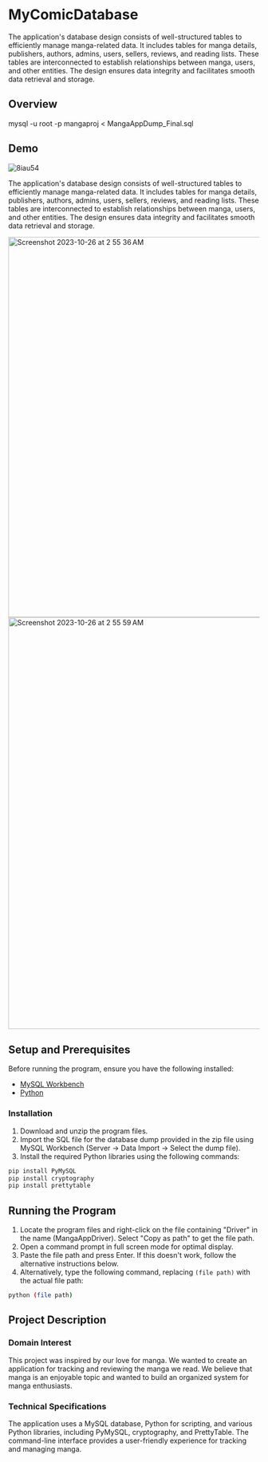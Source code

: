 # MyComicDatabase

The application's database design consists of well-structured tables to efficiently manage manga-related data. It includes tables for manga details, publishers, authors, admins, users, sellers, reviews, and reading lists. These tables are interconnected to establish relationships between manga, users, and other entities. The design ensures data integrity and facilitates smooth data retrieval and storage.

## Overview
mysql -u root -p mangaproj < MangaAppDump_Final.sql

## Demo
![8iau54](https://github.com/ameyagidh/MyComicDatabase/assets/65457905/74ab9e45-e300-4c17-bf56-68bd17e8e77b)

The application's database design consists of well-structured tables to efficiently manage manga-related data. It includes tables for manga details, publishers, authors, admins, users, sellers, reviews, and reading lists. These tables are interconnected to establish relationships between manga, users, and other entities. The design ensures data integrity and facilitates smooth data retrieval and storage.

<img width="763" alt="Screenshot 2023-10-26 at 2 55 36 AM" src="https://github.com/ameyagidh/DatabaseComicsStore/assets/65457905/87fa51a6-a5e7-4294-b081-cc056cde125a">
<img width="826" alt="Screenshot 2023-10-26 at 2 55 59 AM" src="https://github.com/ameyagidh/DatabaseComicsStore/assets/65457905/f2ab4601-ad92-4f2f-b46a-a13003e4ec1f">

## Setup and Prerequisites

Before running the program, ensure you have the following installed:

- [MySQL Workbench](https://www.mysql.com/products/workbench/?p=857)
- [Python](https://www.python.org/downloads/)

### Installation

1. Download and unzip the program files.
2. Import the SQL file for the database dump provided in the zip file using MySQL Workbench (Server -> Data Import -> Select the dump file).
3. Install the required Python libraries using the following commands:

```bash
pip install PyMySQL
pip install cryptography
pip install prettytable
```

## Running the Program

1. Locate the program files and right-click on the file containing "Driver" in the name (MangaAppDriver). Select "Copy as path" to get the file path.
2. Open a command prompt in full screen mode for optimal display.
3. Paste the file path and press Enter. If this doesn't work, follow the alternative instructions below.
4. Alternatively, type the following command, replacing `(file path)` with the actual file path:

```bash
python (file path)
```

## Project Description

### Domain Interest

This project was inspired by our love for manga. We wanted to create an application for tracking and reviewing the manga we read. We believe that manga is an enjoyable topic and wanted to build an organized system for manga enthusiasts.

### Technical Specifications

The application uses a MySQL database, Python for scripting, and various Python libraries, including PyMySQL, cryptography, and PrettyTable. The command-line interface provides a user-friendly experience for tracking and managing manga.
